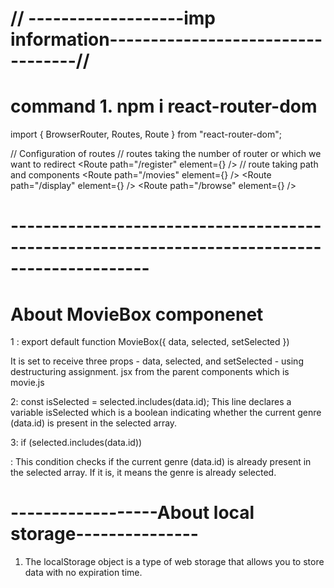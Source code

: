 


# // -------------------imp information----------------------------------//
#  command 1.  npm i react-router-dom
import { BrowserRouter, Routes, Route } from "react-router-dom"; 

<BrowserRouter>  // Configuration of routes
      <Routes> //  routes taking the number of router or which we want to redirect
        <Route path="/register" element={<Register />} /> // route taking path and components
        <Route path="/movies" element={<Movies />} />
        <Route path="/display" element={<Display />} />
        <Route path="/browse" element={<Browse />} />
      </Routes>
    </BrowserRouter>

  # ---------------------------------------------------------------------------------------------

  #                          About MovieBox componenet

  1 : export default function MovieBox({ data, selected, setSelected })

   It is set to receive three props - data, selected, and setSelected - using destructuring assignment.
   jsx   from the parent components which is movie.js


2:    const isSelected = selected.includes(data.id);
  This line declares a variable isSelected which is a boolean indicating whether the current genre (data.id) is present in the selected array.

3: if (selected.includes(data.id)) 

 : This condition checks if the current genre (data.id) is already present in the selected array. If it is, it means the genre is already selected.

 #  ------------------About local storage---------------

 1. The localStorage object is a type of web storage that allows you to store data with no expiration time.




